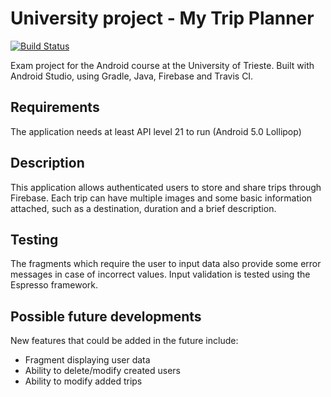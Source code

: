 # University project - My Trip Planner
[![Build Status](https://app.travis-ci.com/peiva-git/progetto_android.svg?branch=master)](https://app.travis-ci.com/peiva-git/progetto_android)

Exam project for the Android course at the University of Trieste. 
Built with Android Studio, using Gradle, Java, Firebase and Travis CI. 

## Requirements
The application needs at least API level 21 to run (Android 5.0 Lollipop)

## Description
This application allows authenticated users to store and share trips through Firebase. 
Each trip can have multiple images and some basic information attached, such as a destination, duration and a brief description.

## Testing
The fragments which require the user to input data also provide some error messages in case of incorrect values.
Input validation is tested using the Espresso framework.

## Possible future developments
New features that could be added in the future include:
- Fragment displaying user data
- Ability to delete/modify created users
- Ability to modify added trips
